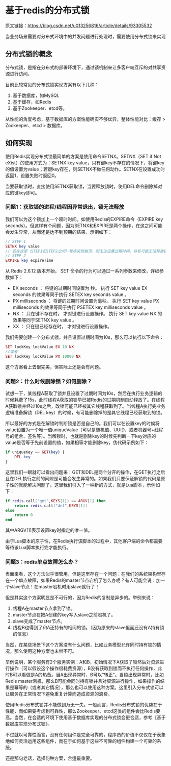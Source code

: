 # 基于redis的分布式锁

原文链接：https://blog.csdn.net/u013256816/article/details/93305532

当业务场景需要对分布式环境中的并发问题进行处理时，需要使用分布式锁来实现

## 分布式锁的概念

分布式锁，是指在分布式的部署环境下，通过锁机制来让多客户端互斥的对共享资源进行访问。

目前比较常见的分布式锁实现方案有以下几种：

1. 基于数据库，如MySQL
2. 基于缓存，如Redis
3. 基于Zookeeper、etcd等。

从性能的角度考虑，基于数据库的方案性能确实不够优异，整体性能对比：缓存 > Zookeeper、etcd > 数据库。

## 如何实现

使用Redis实现分布式锁最简单的方案是使用命令SETNX。SETNX（SET if Not eXist）的使用方式为：SETNX key value，只有键key不存在的情况下，将键key的值设置为value；若键key存在，则SETNX不做任何动作。SETNX在设置成功时返回1，设置失败时返回0。

当要获取锁时，直接使用SETNX获取锁，当要释放锁时，使用DEL命令删除掉对应的键key即可。

### 问题1：获取锁的进程/线程因异常退出，锁无法释放

我们可以为这个锁加上一个超时时间。如使用Redis的EXPIRE命令（EXPIRE key seconds）。但这样有个问题，因为SETNX和EXPIRE是两个操作，在这之间可能会发生异常，从而还是达不到预期的结果，示例如下：

```php
// STEP 1
SETNX key value
// 若在这里（STEP1和STEP2之间）程序突然崩溃，则无法设置过期时间，将有可能无法释放锁
// STEP 2
EXPIRE key expireTime
```

从 Redis 2.6.12 版本开始， SET 命令的行为可以通过一系列参数来修改，详细参数如下：

- EX seconds ： 将键的过期时间设置为 秒。 执行 SET key value EX seconds 的效果等同于执行 SETEX key seconds value 。
- PX milliseconds ： 将键的过期时间设置为毫秒。 执行 SET key value PX milliseconds 的效果等同于执行 PSETEX key milliseconds value 。
- NX ： 只在键不存在时， 才对键进行设置操作。 执行 SET key value NX 的效果等同于SETNX key value 。
- XX ： 只在键已经存在时， 才对键进行设置操作。

我们需要创建一个分布式锁，并且设置过期时间为10s，那么可以执行以下命令：

```php
SET lockKey lockValue EX 10 NX
//或者
SET lockKey lockValue PX 10000 NX
```

这个方案看上去很完美，但实际上还是会有问题。

### 问题2：什么时候删除锁？如何删除？

试想一下，某线程A获取了锁并且设置了过期时间为10s，然后在执行业务逻辑的时候耗费了15s，此时线程A获取的锁早已被Redis的过期机制自动释放了。在线程A获取锁并经过10s之后，改锁可能已经被其它线程获取到了。当线程A执行完业务逻辑准备解锁（DEL key）的时候，有可能删除掉的是其它线程已经获取到的锁。

所以最好的方式是在解锁时判断锁是否是自己的。我们可以在设置key的时候将value设置为一个唯一值uniqueValue（可以是随机值、UUID、或者机器号+线程号的组合、签名等）。当解锁时，也就是删除key的时候先判断一下key对应的value是否等于先前设置的值，如果相等才能删除key，伪代码示例如下：

```php
if uniqueKey == GET(key) {
	DEL key
}
```

这里我们一眼就可以看出问题来：GET和DEL是两个分开的操作，在GET执行之后且在DEL执行之前的间隙是可能会发生异常的。如果我们只要保证解锁的代码是原子性的就能解决问题了。这里我们引入了一种新的方式，就是Lua脚本，示例如下：

```lua
if redis.call("get",KEYS[1]) == ARGV[1] then
    return redis.call("del",KEYS[1])
else
    return 0
end
```

其中ARGV[1]表示设置key时指定的唯一值。

由于Lua脚本的原子性，在Redis执行该脚本的过程中，其他客户端的命令都需要等待该Lua脚本执行完才能执行。

### 问题3：redis单点故障怎么办？

表面来看，这个方法似乎很管用，但是这里存在一个问题：在我们的系统架构里存在一个单点故障，如果Redis的master节点宕机了怎么办呢？有人可能会说：加一个slave节点！在master宕机时用slave就行了！

但是其实这个方案明显是不可行的，因为Redis的复制是异步的。举例来说：

1. 线程A在master节点拿到了锁。
2. master节点在把A创建的key写入slave之前宕机了。
3. slave变成了master节点。
4. 线程B也得到了和A还持有的相同的锁。（因为原来的slave里面还没有A持有锁的信息）

当然，在某些场景下这个方案没有什么问题，比如业务模型允许同时持有锁的情况，那么使用这种方案也未尝不可。

举例说明，某个服务有2个服务实例：A和B，初始情况下A获取了锁然后对资源进行操作（可以假设这个操作很耗费资源），B没有获取到锁而不执行任何操作，此时B可以看做是A的热备。当A出现异常时，B可以“转正”。当锁出现异常时，比如Redis master宕机，那么B可能会同时持有锁并且对资源进行操作，如果操作的结果是幂等的（或者其它情况），那么也可以使用这种方案。这里引入分布式锁可以让服务在正常情况下避免重复计算而造成资源的浪费。

使用Redis分布式锁并不能做到万无一失。一般而言，Redis分布式锁的优势在于性能，而如果要考虑到可靠性，那么Zookeeper、etcd这类的组件会比Redis要高。当然，在合适的环境下使用基于数据库实现的分布式锁会更合适，参考《基于数据库实现分布式锁》。

不过就以可靠性而言，没有任何组件是完全可靠的，程序员的价值不仅仅在于表象地如何灵活运用这些组件，而在于如何基于这些不可靠的组件构建一个可靠的系统。

还是那句老话，选择何种方案，合适最重要。

